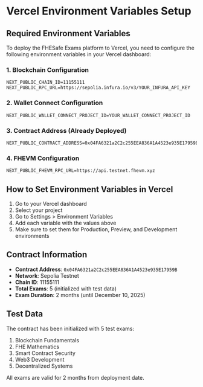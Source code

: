 # Vercel Environment Variables Setup

## Required Environment Variables

To deploy the FHESafe Exams platform to Vercel, you need to configure the following environment variables in your Vercel dashboard:

### 1. Blockchain Configuration
```
NEXT_PUBLIC_CHAIN_ID=11155111
NEXT_PUBLIC_RPC_URL=https://sepolia.infura.io/v3/YOUR_INFURA_API_KEY
```

### 2. Wallet Connect Configuration
```
NEXT_PUBLIC_WALLET_CONNECT_PROJECT_ID=YOUR_WALLET_CONNECT_PROJECT_ID
```

### 3. Contract Address (Already Deployed)
```
NEXT_PUBLIC_CONTRACT_ADDRESS=0x04FA6321a2C2c255EEA836A1A4523e935E17959B
```

### 4. FHEVM Configuration
```
NEXT_PUBLIC_FHEVM_RPC_URL=https://api.testnet.fhevm.xyz
```

## How to Set Environment Variables in Vercel

1. Go to your Vercel dashboard
2. Select your project
3. Go to Settings > Environment Variables
4. Add each variable with the values above
5. Make sure to set them for Production, Preview, and Development environments

## Contract Information

- **Contract Address**: `0x04FA6321a2C2c255EEA836A1A4523e935E17959B`
- **Network**: Sepolia Testnet
- **Chain ID**: 11155111
- **Total Exams**: 5 (initialized with test data)
- **Exam Duration**: 2 months (until December 10, 2025)

## Test Data

The contract has been initialized with 5 test exams:
1. Blockchain Fundamentals
2. FHE Mathematics  
3. Smart Contract Security
4. Web3 Development
5. Decentralized Systems

All exams are valid for 2 months from deployment date.
